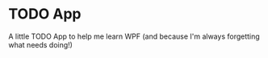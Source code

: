 # TODO App

A little TODO App to help me learn WPF (and because I'm always forgetting what needs doing!)
